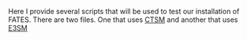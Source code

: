 Here I provide several scripts that will be used to test our installation of FATES.
There are two files. One that uses [CTSM](./shell_scripts/ctsm_fates_test.sh) and another that uses [E3SM](./shell_scripts/e3sm_fates_test.sh)